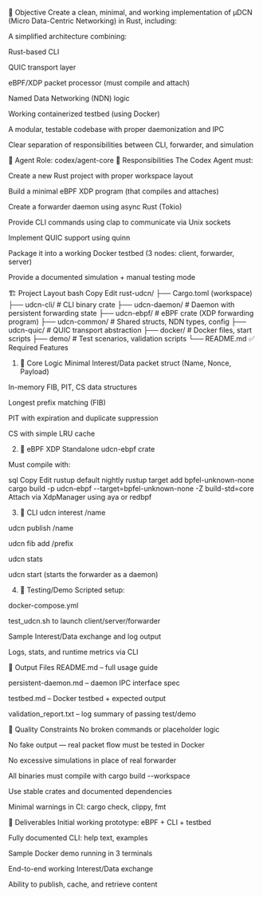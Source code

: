 🎯 Objective
Create a clean, minimal, and working implementation of μDCN (Micro Data-Centric Networking) in Rust, including:

A simplified architecture combining:

Rust-based CLI

QUIC transport layer

eBPF/XDP packet processor (must compile and attach)

Named Data Networking (NDN) logic

Working containerized testbed (using Docker)

A modular, testable codebase with proper daemonization and IPC

Clear separation of responsibilities between CLI, forwarder, and simulation

🧠 Agent Role: codex/agent-core
💼 Responsibilities
The Codex Agent must:

Create a new Rust project with proper workspace layout

Build a minimal eBPF XDP program (that compiles and attaches)

Create a forwarder daemon using async Rust (Tokio)

Provide CLI commands using clap to communicate via Unix sockets

Implement QUIC support using quinn

Package it into a working Docker testbed (3 nodes: client, forwarder, server)

Provide a documented simulation + manual testing mode

🏗️ Project Layout
bash
Copy
Edit
rust-udcn/
├── Cargo.toml (workspace)
├── udcn-cli/                # CLI binary crate
├── udcn-daemon/             # Daemon with persistent forwarding state
├── udcn-ebpf/               # eBPF crate (XDP forwarding program)
├── udcn-common/             # Shared structs, NDN types, config
├── udcn-quic/               # QUIC transport abstraction
├── docker/                  # Docker files, start scripts
├── demo/                    # Test scenarios, validation scripts
└── README.md
✅ Required Features
1. 🧠 Core Logic
Minimal Interest/Data packet struct (Name, Nonce, Payload)

In-memory FIB, PIT, CS data structures

Longest prefix matching (FIB)

PIT with expiration and duplicate suppression

CS with simple LRU cache

2. 🚀 eBPF XDP
Standalone udcn-ebpf crate

Must compile with:

sql
Copy
Edit
rustup default nightly
rustup target add bpfel-unknown-none
cargo build -p udcn-ebpf --target=bpfel-unknown-none -Z build-std=core
Attach via XdpManager using aya or redbpf

3. 🔧 CLI
udcn interest /name

udcn publish /name

udcn fib add /prefix

udcn stats

udcn start (starts the forwarder as a daemon)

4. 🧪 Testing/Demo
Scripted setup:

docker-compose.yml

test_udcn.sh to launch client/server/forwarder

Sample Interest/Data exchange and log output

Logs, stats, and runtime metrics via CLI

📁 Output Files
README.md – full usage guide

persistent-daemon.md – daemon IPC interface spec

testbed.md – Docker testbed + expected output

validation_report.txt – log summary of passing test/demo

🧼 Quality Constraints
No broken commands or placeholder logic

No fake output — real packet flow must be tested in Docker

No excessive simulations in place of real forwarder

All binaries must compile with cargo build --workspace

Use stable crates and documented dependencies

Minimal warnings in CI: cargo check, clippy, fmt

📅 Deliverables
Initial working prototype: eBPF + CLI + testbed

Fully documented CLI: help text, examples

Sample Docker demo running in 3 terminals

End-to-end working Interest/Data exchange

Ability to publish, cache, and retrieve content
